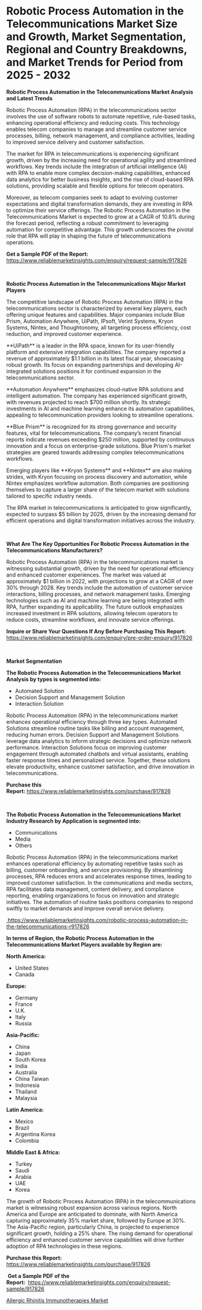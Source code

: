 <p><h1>Robotic Process Automation in the Telecommunications Market Size and Growth, Market Segmentation, Regional and Country Breakdowns, and Market Trends for Period from 2025 -  2032</h1></p><p><strong>Robotic Process Automation in the Telecommunications Market Analysis and Latest Trends</strong></p>
<p><p>Robotic Process Automation (RPA) in the telecommunications sector involves the use of software robots to automate repetitive, rule-based tasks, enhancing operational efficiency and reducing costs. This technology enables telecom companies to manage and streamline customer service processes, billing, network management, and compliance activities, leading to improved service delivery and customer satisfaction.</p><p>The market for RPA in telecommunications is experiencing significant growth, driven by the increasing need for operational agility and streamlined workflows. Key trends include the integration of artificial intelligence (AI) with RPA to enable more complex decision-making capabilities, enhanced data analytics for better business insights, and the rise of cloud-based RPA solutions, providing scalable and flexible options for telecom operators.</p><p>Moreover, as telecom companies seek to adapt to evolving customer expectations and digital transformation demands, they are investing in RPA to optimize their service offerings. The Robotic Process Automation in the Telecommunications Market is expected to grow at a CAGR of 10.8% during the forecast period, reflecting a robust commitment to leveraging automation for competitive advantage. This growth underscores the pivotal role that RPA will play in shaping the future of telecommunications operations.</p></p>
<p><strong>Get a Sample PDF of the Report:&nbsp;</strong> <a href="https://www.reliablemarketinsights.com/enquiry/request-sample/917826?utm_campaign=3261&utm_medium=2&utm_source=Github&utm_content=ia&utm_term=07032025&utm_id=robotic-process-automation-in-the-telecommunications">https://www.reliablemarketinsights.com/enquiry/request-sample/917826</a></p>
<p>&nbsp;</p>
<p><strong>Robotic Process Automation in the Telecommunications Major Market Players</strong></p>
<p><p>The competitive landscape of Robotic Process Automation (RPA) in the telecommunications sector is characterized by several key players, each offering unique features and capabilities. Major companies include Blue Prism, Automation Anywhere, UiPath, IPsoft, Verint Systems, Kryon Systems, Nintex, and Thoughtonomy, all targeting process efficiency, cost reduction, and improved customer experience.</p><p>**UiPath** is a leader in the RPA space, known for its user-friendly platform and extensive integration capabilities. The company reported a revenue of approximately $1.1 billion in its latest fiscal year, showcasing robust growth. Its focus on expanding partnerships and developing AI-integrated solutions positions it for continued expansion in the telecommunications sector.</p><p>**Automation Anywhere** emphasizes cloud-native RPA solutions and intelligent automation. The company has experienced significant growth, with revenues projected to reach $700 million shortly. Its strategic investments in AI and machine learning enhance its automation capabilities, appealing to telecommunication providers looking to streamline operations.</p><p>**Blue Prism** is recognized for its strong governance and security features, vital for telecommunications. The company’s recent financial reports indicate revenues exceeding $250 million, supported by continuous innovation and a focus on enterprise-grade solutions. Blue Prism's market strategies are geared towards addressing complex telecommunications workflows.</p><p>Emerging players like **Kryon Systems** and **Nintex** are also making strides, with Kryon focusing on process discovery and automation, while Nintex emphasizes workflow automation. Both companies are positioning themselves to capture a larger share of the telecom market with solutions tailored to specific industry needs.</p><p>The RPA market in telecommunications is anticipated to grow significantly, expected to surpass $5 billion by 2025, driven by the increasing demand for efficient operations and digital transformation initiatives across the industry.</p></p>
<p>&nbsp;</p>
<p><strong>What Are The Key Opportunities For Robotic Process Automation in the Telecommunications Manufacturers?</strong></p>
<p><p>Robotic Process Automation (RPA) in the telecommunications market is witnessing substantial growth, driven by the need for operational efficiency and enhanced customer experiences. The market was valued at approximately $1 billion in 2022, with projections to grow at a CAGR of over 30% through 2028. Key trends include the automation of customer service interactions, billing processes, and network management tasks. Emerging technologies such as AI and machine learning are being integrated with RPA, further expanding its applicability. The future outlook emphasizes increased investment in RPA solutions, allowing telecom operators to reduce costs, streamline workflows, and innovate service offerings.</p></p>
<p><strong>Inquire or Share Your Questions If Any Before Purchasing This Report:</strong> <a href="https://www.reliablemarketinsights.com/enquiry/pre-order-enquiry/917826?utm_campaign=3261&utm_medium=2&utm_source=Github&utm_content=ia&utm_term=07032025&utm_id=robotic-process-automation-in-the-telecommunications">https://www.reliablemarketinsights.com/enquiry/pre-order-enquiry/917826</a></p>
<p>&nbsp;</p>
<p><strong>Market Segmentation</strong></p>
<p><strong>The Robotic Process Automation in the Telecommunications Market Analysis by types is segmented into:</strong></p>
<p><ul><li>Automated Solution</li><li>Decision Support and Management Solution</li><li>Interaction Solution</li></ul></p>
<p><p>Robotic Process Automation (RPA) in the telecommunications market enhances operational efficiency through three key types. Automated Solutions streamline routine tasks like billing and account management, reducing human errors. Decision Support and Management Solutions leverage data analytics to inform strategic decisions and optimize network performance. Interaction Solutions focus on improving customer engagement through automated chatbots and virtual assistants, enabling faster response times and personalized service. Together, these solutions elevate productivity, enhance customer satisfaction, and drive innovation in telecommunications.</p></p>
<p><strong>Purchase this Report:&nbsp;</strong><a href="https://www.reliablemarketinsights.com/purchase/917826?utm_campaign=3261&utm_medium=2&utm_source=Github&utm_content=ia&utm_term=07032025&utm_id=robotic-process-automation-in-the-telecommunications">https://www.reliablemarketinsights.com/purchase/917826</a></p>
<p>&nbsp;</p>
<p><strong>The Robotic Process Automation in the Telecommunications Market Industry Research by Application is segmented into:</strong></p>
<p><ul><li>Communications</li><li>Media</li><li>Others</li></ul></p>
<p><p>Robotic Process Automation (RPA) in the telecommunications market enhances operational efficiency by automating repetitive tasks such as billing, customer onboarding, and service provisioning. By streamlining processes, RPA reduces errors and accelerates response times, leading to improved customer satisfaction. In the communications and media sectors, RPA facilitates data management, content delivery, and compliance reporting, enabling organizations to focus on innovation and strategic initiatives. The automation of routine tasks positions companies to respond swiftly to market demands and improve overall service delivery.</p></p>
<p><a href="https://www.reliablemarketinsights.com/robotic-process-automation-in-the-telecommunications-r917826?utm_campaign=3261&utm_medium=2&utm_source=Github&utm_content=ia&utm_term=07032025&utm_id=robotic-process-automation-in-the-telecommunications">&nbsp;https://www.reliablemarketinsights.com/robotic-process-automation-in-the-telecommunications-r917826</a></p>
<p><strong>In terms of Region, the Robotic Process Automation in the Telecommunications Market Players available by Region are:</strong></p>
<p>
    <p> <strong> North America: </strong>
        <ul>
            <li>United States</li>
            <li>Canada</li>
        </ul>
        </p> 
    <p> <strong> Europe: </strong>
        <ul>
            <li>Germany</li>
            <li>France</li>
            <li>U.K.</li>
            <li>Italy</li>
            <li>Russia</li>
        </ul>
        </p> 
    <p> <strong> Asia-Pacific: </strong>
        <ul>
            <li>China</li>
            <li>Japan</li>
            <li>South Korea</li>
            <li>India</li>
            <li>Australia</li>
            <li>China Taiwan</li>
            <li>Indonesia</li>
            <li>Thailand</li>
            <li>Malaysia</li>
        </ul>
        </p> 
    <p> <strong> Latin America: </strong>
        <ul>
            <li>Mexico</li>
            <li>Brazil</li>
            <li>Argentina Korea</li>
            <li>Colombia</li>
        </ul>
        </p> 
    <p> <strong> Middle East & Africa: </strong>
        <ul>
            <li>Turkey</li>
            <li>Saudi</li>
            <li>Arabia</li>
            <li>UAE</li>
            <li>Korea</li>
        </ul>
    </p>
    </p>
<p><p>The growth of Robotic Process Automation (RPA) in the telecommunications market is witnessing robust expansion across various regions. North America and Europe are anticipated to dominate, with North America capturing approximately 35% market share, followed by Europe at 30%. The Asia-Pacific region, particularly China, is projected to experience significant growth, holding a 25% share. The rising demand for operational efficiency and enhanced customer service capabilities will drive further adoption of RPA technologies in these regions.</p></p>
<p><strong>Purchase this Report: </strong><a href="https://www.reliablemarketinsights.com/purchase/917826?utm_campaign=3261&utm_medium=2&utm_source=Github&utm_content=ia&utm_term=07032025&utm_id=robotic-process-automation-in-the-telecommunications">https://www.reliablemarketinsights.com/purchase/917826</a></p>
<p>&nbsp;<strong>Get a Sample PDF of the Report:&nbsp;&nbsp;</strong><a href="https://www.reliablemarketinsights.com/enquiry/request-sample/917826?utm_campaign=3261&utm_medium=2&utm_source=Github&utm_content=ia&utm_term=07032025&utm_id=robotic-process-automation-in-the-telecommunications">https://www.reliablemarketinsights.com/enquiry/request-sample/917826</a></p>
<p><strong></strong></p>
<p><p><a href="https://github.com/lynlynyusay/Market-Research-Report-List-1/blob/main/allergic-rhinitis-immunotherapies-market.md?utm_campaign=3261&utm_medium=2&utm_source=Github&utm_content=ia&utm_term=07032025&utm_id=robotic-process-automation-in-the-telecommunications">Allergic Rhinitis Immunotherapies Market</a></p></p>